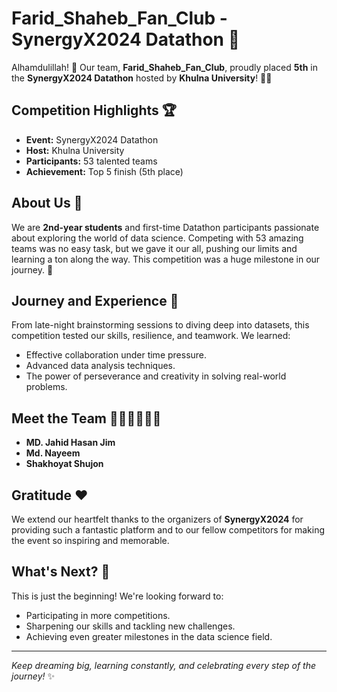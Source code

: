 # Farid_Shaheb_Fan_Club - SynergyX2024 Datathon 🎉

Alhamdulillah! 🙌 Our team, **Farid_Shaheb_Fan_Club**, proudly placed **5th** in the **SynergyX2024 Datathon** hosted by **Khulna University**! 🎉🎉  

## Competition Highlights 🏆

- **Event:** SynergyX2024 Datathon  
- **Host:** Khulna University  
- **Participants:** 53 talented teams  
- **Achievement:** Top 5 finish (5th place)  

## About Us 🌟

We are **2nd-year students** and first-time Datathon participants passionate about exploring the world of data science. Competing with 53 amazing teams was no easy task, but we gave it our all, pushing our limits and learning a ton along the way. This competition was a huge milestone in our journey. 🚀  

## Journey and Experience 🚀

From late-night brainstorming sessions to diving deep into datasets, this competition tested our skills, resilience, and teamwork. We learned:
- Effective collaboration under time pressure.
- Advanced data analysis techniques.
- The power of perseverance and creativity in solving real-world problems.

## Meet the Team 👨‍💻👨‍💻👨‍💻

- **MD. Jahid Hasan Jim**
- **Md. Nayeem**  
- **Shakhoyat Shujon**   

## Gratitude ❤️

We extend our heartfelt thanks to the organizers of **SynergyX2024** for providing such a fantastic platform and to our fellow competitors for making the event so inspiring and memorable.  

## What's Next? 🚀

This is just the beginning! We're looking forward to:
- Participating in more competitions.
- Sharpening our skills and tackling new challenges.
- Achieving even greater milestones in the data science field.
  

---
*Keep dreaming big, learning constantly, and celebrating every step of the journey!* ✨
